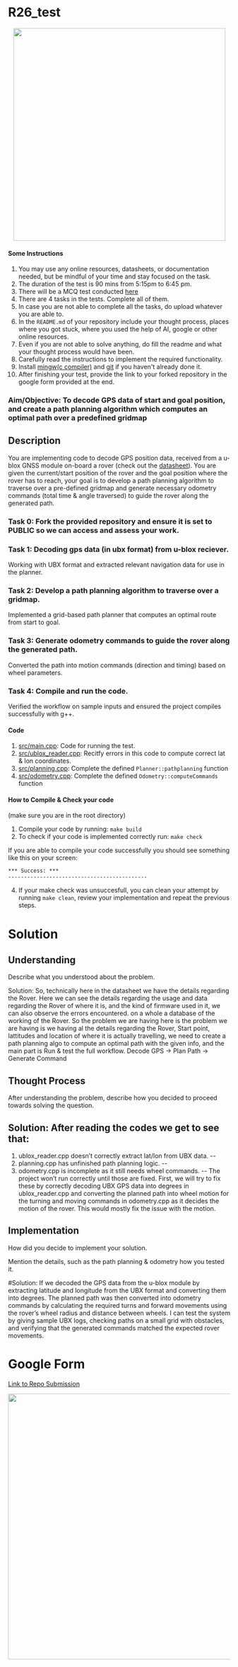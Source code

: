 # R26_test

<p align="center">
  <img src="https://github.com/teamrudra/r26_test/blob/main/misc/rover.webp" width="480" height="480"/>

#### Some Instructions
1. You may use any online resources, datasheets, or documentation needed, but be mindful of your time and stay focused on the task.
2. The duration of the test is 90 mins from 5:15pm to 6:45 pm.
3. There will be a MCQ test conducted [here](https://rudra26test.vercel.app/)
4. There are 4 tasks in the tests. Complete all of them.
5. In case you are not able to complete all the tasks, do upload whatever you are able to.
6. In the `README.md` of your repository include your thought process, places where you got stuck, where you used the help of AI, google or other online resources.
7. Even if you are not able to solve anything, do fill the readme and what your thought process would have been.
8. Carefully read the instructions to implement the required functionality.
9. Install [mingw(c compiler)](https://www.mingw-w64.org/downloads/#w64devkit) and [git](https://git-scm.com/downloads) if you haven't already done it.
10. After finishing your test, provide the link to your forked repository in the google form provided at the end.

### Aim/Objective: To decode GPS data of start and goal position, and create a path planning algorithm which computes an optimal path over a predefined gridmap

## Description
You are implementing code to decode GPS position data, received from a u-blox GNSS module on-board a rover (check out the [datasheet](https://drive.google.com/file/d/1rOcPxpP-3JE8l39kBMiQV6KKe8B6zlDf/view)). You are given the current/start position of the rover and the goal position where the rover has to reach, your goal is to develop a path planning algorithm to traverse over a pre-defined gridmap and generate necessary odometry commands (total time & angle traversed) to guide the rover along the generated path. 

### Task 0: Fork the provided repository and ensure it is set to PUBLIC so we can access and assess your work.
### Task 1: Decoding gps data (in ubx format) from u-blox reciever.
Working with UBX format and extracted relevant navigation data for use in the planner.
### Task 2: Develop a path planning algorithm to traverse over a gridmap.
Implemented a grid-based path planner that computes an optimal route from start to goal.
### Task 3: Generate odometry commands to guide the rover along the generated path.
Converted the path into motion commands (direction and timing) based on wheel parameters.
### Task 4: Compile and run the code.
Verified the workflow on sample inputs and ensured the project compiles successfully with g++.

#### Code
1. [src/main.cpp](src/main.cpp): Code for running the test.
2. [src/ublox_reader.cpp](src/ublox_reader.cpp): Recitfy errors in this code to compute correct lat & lon coordinates.
3. [src/planning.cpp](src/planning.cpp): Complete the defined `Planner::pathplanning` function 
4. [src/odometry.cpp](src/odometry.cpp): Complete the defined `Odometry::computeCommands` function 

#### How to Compile & Check your code
(make sure you are in the root directory)   
1. Compile your code by running: `make build`
2. To check if your code is implemented correctly run: `make check`
   
If you are able to compile your code successfully you should see something like this on your screen:

```
*** Success: ***
--------------------------------------------
```

4. If your make check was unsuccesfull, you can clean your attempt by running `make clean`, review your implementation and repeat the previous steps.

# Solution
## Understanding
Describe what you understood about the problem.

Solution:
So, technically here in the datasheet we have the details regarding the Rover. Here we can see the details regarding the usage and data regarding the Rover of where it is, and the kind of firmware used in it, we can  also observe the errors encountered. on a whole a database of the working of the Rover. So the problem we are having here is the problem we are having is we having al the details regarding the Rover, Start point, lattitudes and location of where it is actually travelling, we need to create a path planning algo to compute an optimal path with the given info, and the main part is Run & test the full workflow.
Decode GPS -> Plan Path -> Generate Command

## Thought Process
After understanding the problem, describe how you decided to proceed towards solving the question.


Solution:
After reading the codes we get to see that:
--
1. ublox_reader.cpp doesn’t correctly extract lat/lon from UBX data.
--
2. planning.cpp has unfinished path planning logic.
--
3. odometry.cpp is incomplete as it still needs wheel commands.
--
The project won’t run correctly until those are fixed.
First, we will try to fix these by
correctly decoding UBX GPS data into degrees in ublox_reader.cpp and converting the planned path into wheel motion for the turning and moving commands in odometry.cpp as it decides the motion of the rover. This would mostly fix the issue with the motion.

## Implementation
How did you decide to implement your solution.

Mention the details, such as the path planning & odometry how you tested it.

#Solution:
If we decoded the GPS data from the u-blox module by extracting latitude and longitude from the UBX format and converting them into degrees. The planned path was then converted into odometry commands by calculating the required turns and forward movements using the rover’s wheel radius and distance between wheels. I can test the system by giving sample UBX logs, checking paths on a small grid with obstacles, and verifying that the generated commands matched the expected rover movements.

# Google Form
[Link to Repo Submission](https://docs.google.com/forms/d/e/1FAIpQLSdlVJ2LzP8wUOATRD804zDVL611rwwGMO1y_ecYu5aoV5YQfw/viewform)


<p align="center">
  <img src="https://github.com/teamrudra/r25-test/blob/main/datasheets/feynman-simple.jpg" width="600" height="600"/>
</p>
     
